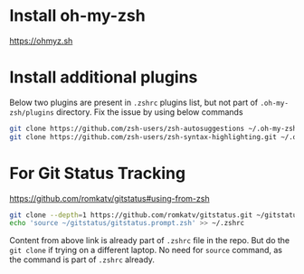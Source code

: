 # Install oh-my-zsh

https://ohmyz.sh

# Install additional plugins

Below two plugins are present in `.zshrc` plugins list, but not part of `.oh-my-zsh/plugins` directory.
Fix the issue by using below commands

```bash
git clone https://github.com/zsh-users/zsh-autosuggestions ~/.oh-my-zsh/custom/plugins/zsh-autosuggestions
git clone https://github.com/zsh-users/zsh-syntax-highlighting.git ~/.oh-my-zsh/custom/plugins/zsh-syntax-highlighting
```

# For Git Status Tracking

https://github.com/romkatv/gitstatus#using-from-zsh

```bash
git clone --depth=1 https://github.com/romkatv/gitstatus.git ~/gitstatus
echo 'source ~/gitstatus/gitstatus.prompt.zsh' >> ~/.zshrc
```

Content from above link is already part of `.zshrc` file in the repo.
But do the `git clone` if trying on a different laptop. 
No need for `source` command, as the command is part of `.zshrc` already.
